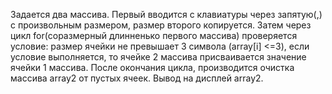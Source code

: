 Задается два массива. Первый вводится с клавиатуры через запятую(,) с произвольным размером, размер второго копируется. Затем через цикл for(соразмерный длинненько первого массива) проверяется условие: размер ячейки не превышает 3 символа (array[i] <=3), если условие выполняется, то ячейке 2 массива присваивается значение ячейки 1 массива. После окончания цикла, производится очистка массива array2 от пустых ячеек. Вывод на дисплей array2.